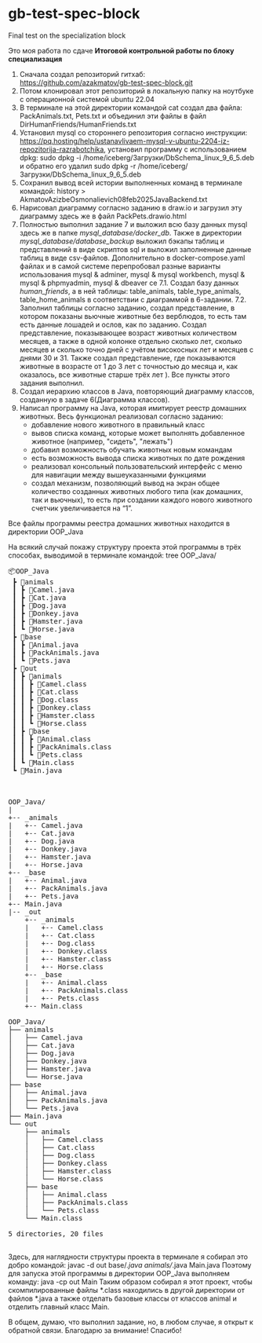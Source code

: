 # gb-test-spec-block
Final test on the specialization block

Это моя работа по сдаче **Итоговой контрольной работы по блоку специализация**

1. Сначала создал репозиторий гитхаб: https://github.com/azakmatov/gb-test-spec-block.git
2. Потом клонировал этот репозиторий в локальную папку на ноутбуке с операционной системой ubuntu 22.04
3. В терминале на этой директории командой cat создал два файла: PackAnimals.txt, Pets.txt и объединил эти файлы в файл DirHumanFriends/HumanFriends.txt
4. Установил mysql со стороннего репозитория согласно инструкции: https://pq.hosting/help/ustanavlivaem-mysql-v-ubuntu-2204-iz-repozitorija-razrabotchika, установил программу с использованием dpkg: sudo dpkg -i /home/iceberg/Загрузки/DbSchema_linux_9_6_5.deb и обратно его удалил sudo dpkg -r /home/iceberg/Загрузки/DbSchema_linux_9_6_5.deb
5. Сохранил вывод всей истории выполненных команд в терминале командой: history > AkmatovAzizbeOsmonalievich08feb2025JavaBackend.txt
6. Нарисовал диаграмму согласно заданию в draw.io и загрузил эту диаграмму здесь же в файл PackPets.drawio.html
7. Полностью выполнил задание 7 и выложил всю базу данных mysql здесь же в папке *mysql_database/docker_db*. Также в директории *mysql_database/database_backup* выложил бэкапы таблиц и представлений в виде скриптов sql и выложил заполненные данные таблиц в виде csv-файлов. Дополнительно в docker-compose.yaml файлах и в самой системе перепробовал разные варианты использования mysql & adminer, mysql & mysql workbench, mysql & mysql & phpmyadmin, mysql & dbeaver ce
  7.1. Создал базу данных *human_friends*, а в ней таблицы: table_animals, table_type_animals, table_home_animals в соответствии с диаграммой в 6-задании.
  7.2. Заполнил таблицы согласно заданию, создал представление, в котором показаны вьючные животные без верблюдов, то есть там есть данные лошадей и ослов, как по заданию. Создал представление, показывающее возраст животных количеством месяцев, а также в одной колонке отдельно сколько лет, сколько месяцев и сколько точно дней с учётом високосных лет и месяцев с днями 30 и 31. Также создал представление, где показываются животные в возрасте от 1 до 3 лет с точностью до месяца и, как оказалось, все животные старше трёх лет ). Все пункты этого задания выполнил.
8. Создал иерархию классов в Java, повторяющий диаграмму классов, созданную в задаче 6(Диаграмма классов).
9. Написал программу на Java, которая имитирует реестр домашних животных. Весь функционал реализовал согласно заданию:
	* добавление нового животного в правильный класс
	* вывов списка команд, которые может выполнять добавленное животное (например, "сидеть", "лежать")
	* добавил возможность обучать животных новым командам 
	* есть возможность вывода списка животных по дате рождения
	* реализовал консольный пользовательский интерфейс с меню для навигации между вышеуказанными функциями
	* создал механизм, позволяющий вывод на экран общее количество созданных животных любого типа (как домашних, так и вьючных), то есть при создании каждого нового животного счетчик увеличивается на “1”.

Все файлы программы реестра домашних животных находится в директории OOP_Java

На всякий случай покажу структуру проекта этой программы в трёх способах, выводимой в терминале командой: tree OOP_Java/
<pre>
📦OOP_Java
 ┣ 📂animals
 ┃ ┣ 📜Camel.java
 ┃ ┣ 📜Cat.java
 ┃ ┣ 📜Dog.java
 ┃ ┣ 📜Donkey.java
 ┃ ┣ 📜Hamster.java
 ┃ ┗ 📜Horse.java
 ┣ 📂base
 ┃ ┣ 📜Animal.java
 ┃ ┣ 📜PackAnimals.java
 ┃ ┗ 📜Pets.java
 ┣ 📂out
 ┃ ┣ 📂animals
 ┃ ┃ ┣ 📜Camel.class
 ┃ ┃ ┣ 📜Cat.class
 ┃ ┃ ┣ 📜Dog.class
 ┃ ┃ ┣ 📜Donkey.class
 ┃ ┃ ┣ 📜Hamster.class
 ┃ ┃ ┗ 📜Horse.class
 ┃ ┣ 📂base
 ┃ ┃ ┣ 📜Animal.class
 ┃ ┃ ┣ 📜PackAnimals.class
 ┃ ┃ ┗ 📜Pets.class
 ┃ ┗ 📜Main.class
 ┗ 📜Main.java



OOP_Java/
|
+-- _animals
|   +-- Camel.java
|   +-- Cat.java
|   +-- Dog.java
|   +-- Donkey.java
|   +-- Hamster.java
|   +-- Horse.java
+-- _base
|   +-- Animal.java
|   +-- PackAnimals.java
|   +-- Pets.java
+-- Main.java
|-- _out
    +-- _animals
    |   +-- Camel.class
    |   +-- Cat.class
    |   +-- Dog.class
    |   +-- Donkey.class
    |   +-- Hamster.class
    |   +-- Horse.class
    +-- _base
    |   +-- Animal.class
    |   +-- PackAnimals.class
    |   +-- Pets.class
    +-- Main.class
    
OOP_Java/
├── animals
│   ├── Camel.java
│   ├── Cat.java
│   ├── Dog.java
│   ├── Donkey.java
│   ├── Hamster.java
│   └── Horse.java
├── base
│   ├── Animal.java
│   ├── PackAnimals.java
│   └── Pets.java
├── Main.java
└── out
    ├── animals
    │   ├── Camel.class
    │   ├── Cat.class
    │   ├── Dog.class
    │   ├── Donkey.class
    │   ├── Hamster.class
    │   └── Horse.class
    ├── base
    │   ├── Animal.class
    │   ├── PackAnimals.class
    │   └── Pets.class
    └── Main.class

5 directories, 20 files

</pre>

Здесь, для наглядности структуры проекта в терминале я собирал это добро командой: javac -d out base/*.java animals/*.java Main.java 
Поэтому для запуска этой программы в директории OOP_Java выполняем команду: java -cp out Main
Таким образом собирал я этот проект, чтобы скомпилированные файлы *.class находились в другой директории от файлов *.java а также отделать базовые классы от классов animal и отделить главный класс Main.

В общем, думаю, что выполнил задание, но, в любом случае, я открыт к обратной связи. Благодарю за внимание! Спасибо!
	
